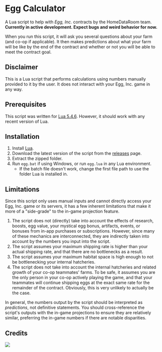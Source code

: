# Egg Calculator
A Lua script to help with *Egg, Inc.* contracts by the HomeDataRoom team. **Currently in active development. Expect bugs and weird behavior for now.**

When you run this script, it will ask you several questions about your farm (and co-op if applicable). It then makes predictions about what your farm will be like by the end of the contract and whether or not you will be able to meet the contract goal.
## Disclaimer
This is a Lua script that performs calculations using numbers manually provided to it by the user. It does not interact with your Egg, Inc. game in any way.
## Prerequisites
This script was written for [Lua 5.4.6](https://www.lua.org/versions.html#5.4). However, it should work with any recent version of Lua.
## Installation
1. Install [Lua](https://www.lua.org/).
2. Download the latest version of the script from the [releases](https://github.com/HomeDataRoom/egg-calculator/releases) page.
3. Extract the zipped folder.
4. Run ``egg.bat`` if using Windows, or run ``egg.lua`` in any Lua environment.
   - If the batch file doesn't work, change the first file path to use the folder Lua is installed in.
## Limitations
Since this script only uses manual inputs and cannot directly access your Egg, Inc. game or its servers, it has a few inherent limitations that make it more of a "side-grade" to the in-game projection feature.
1. The script does not (directly) take into account the effects of research, boosts, egg value, your mystical egg bonus, artifacts, events, or bonuses from in-app purchases or subscriptions. However, since many of these mechanics are interconnected, they are indirectly taken into account by the numbers you input into the script.
2. The script assumes your maximum shipping rate is higher than your actual shipping rate, and that there are no bottlenecks as a result.
3. The script assumes your maximum habitat space is high enough to not be bottlenecking your internal hatcheries.
4. The script does not take into account the internal hatcheries and related growth of your co-op teammates' farms. To be safe, it assumes you are the only person in your co-op actively playing the game, and that your teammates will continue shipping eggs at the exact same rate for the remainder of the contract. Obviously, this is very unlikely to actually be the case.

In general, the numbers output by the script should be interpreted as *predictions*, not definitive statements. You should cross-reference the script's outputs with the in-game projections to ensure they are relatively similar, preferring the in-game numbers if there are notable disparities.
## Credits
<a href="https://github.com/homedataroom/egg-calculator/graphs/contributors"><img src="https://contrib.rocks/image?repo=homedataroom/egg-calculator"></a>
